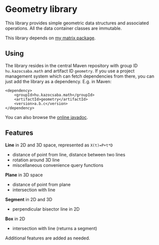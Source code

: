Geometry library
================

This library provides simple geometric data structures
and associated operations. All the data container classes
are immutable.

This library depends on [my matrix package](https://github.com/kazocsaba/matrix).

Using
-----

The library resides in the central Maven repository with group ID `hu.kazocsaba.math` and
artifact ID `geometry`. If you use a project management system which can fetch dependencies
from there, you can just add the library as a dependency. E.g. in Maven:

	<dependency>
		<groupId>hu.kazocsaba.math</groupId>
		<artifactId>geometry</artifactId>
		<version>a.b.c</version>
	</dependency>

You can also browse the [online javadoc](http://kazocsaba.github.com/geometry/apidocs/index.html).

Features
--------

**Line** in 2D and 3D space, represented as `X(t)=P+t*D`

- distance of point from line, distance between two lines
- rotation around 3D line
- miscellaneous convenience query functions

**Plane** in 3D space

- distance of point from plane
- intersection with line

**Segment** in 2D and 3D

- perpendicular bisector line in 2D

**Box** in 2D

- intersection with line (returns a segment)

Additional features are added as needed.